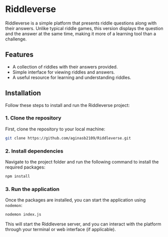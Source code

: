 
# Riddleverse

Riddleverse is a simple platform that presents riddle questions along with their answers. Unlike typical riddle games, this version displays the question and the answer at the same time, making it more of a learning tool than a challenge.

## Features
- A collection of riddles with their answers provided.
- Simple interface for viewing riddles and answers.
- A useful resource for learning and understanding riddles.

## Installation

Follow these steps to install and run the Riddleverse project:

### 1. Clone the repository
First, clone the repository to your local machine:
```bash
git clone https://github.com/aginasb2109/Riddleverse.git
```

### 2. Install dependencies
Navigate to the project folder and run the following command to install the required packages:
```bash
npm install
```

### 3. Run the application
Once the packages are installed, you can start the application using `nodemon`:
```bash
nodemon index.js
```

This will start the Riddleverse server, and you can interact with the platform through your terminal or web interface (if applicable).

